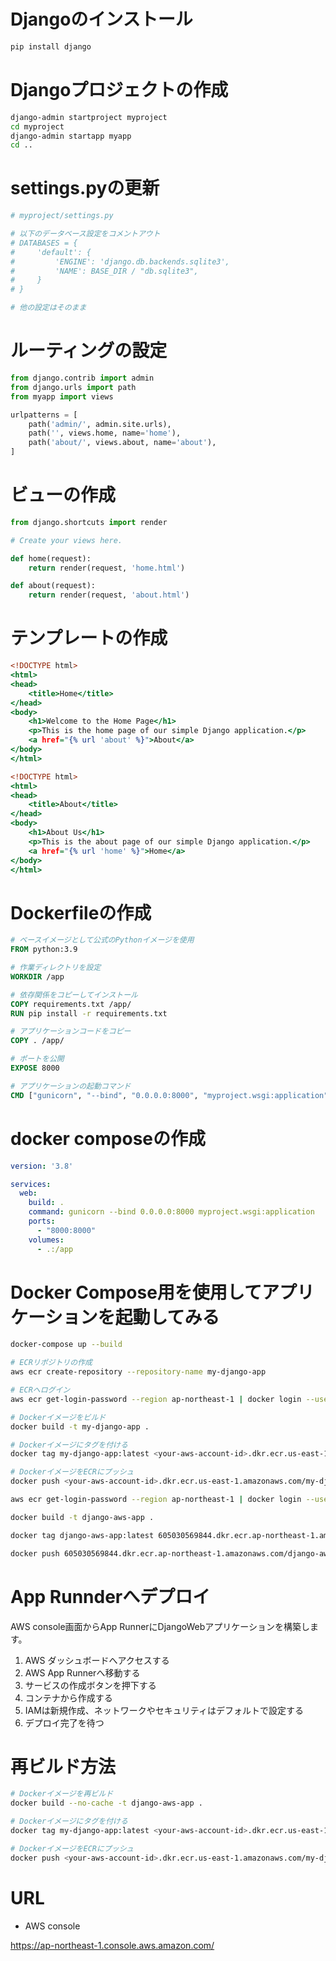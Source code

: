 
# Djangoのインストール

```bash
pip install django
```

# Djangoプロジェクトの作成

```bash
django-admin startproject myproject
cd myproject
django-admin startapp myapp
cd ..
```

# settings.pyの更新

```bash
# myproject/settings.py

# 以下のデータベース設定をコメントアウト
# DATABASES = {
#     'default': {
#         'ENGINE': 'django.db.backends.sqlite3',
#         'NAME': BASE_DIR / "db.sqlite3",
#     }
# }

# 他の設定はそのまま
```

# ルーティングの設定

```python:myproject/urls.py
from django.contrib import admin
from django.urls import path
from myapp import views

urlpatterns = [
    path('admin/', admin.site.urls),
    path('', views.home, name='home'),
    path('about/', views.about, name='about'),
]
```

# ビューの作成

```python:myapp/views.py
from django.shortcuts import render

# Create your views here.

def home(request):
    return render(request, 'home.html')

def about(request):
    return render(request, 'about.html')
```

# テンプレートの作成

```html:myapp/templates/home.html
<!DOCTYPE html>
<html>
<head>
    <title>Home</title>
</head>
<body>
    <h1>Welcome to the Home Page</h1>
    <p>This is the home page of our simple Django application.</p>
    <a href="{% url 'about' %}">About</a>
</body>
</html>
```

```html:myapp/templates/about.html
<!DOCTYPE html>
<html>
<head>
    <title>About</title>
</head>
<body>
    <h1>About Us</h1>
    <p>This is the about page of our simple Django application.</p>
    <a href="{% url 'home' %}">Home</a>
</body>
</html>
```

# Dockerfileの作成

```dockerfile
# ベースイメージとして公式のPythonイメージを使用
FROM python:3.9

# 作業ディレクトリを設定
WORKDIR /app

# 依存関係をコピーしてインストール
COPY requirements.txt /app/
RUN pip install -r requirements.txt

# アプリケーションコードをコピー
COPY . /app/

# ポートを公開
EXPOSE 8000

# アプリケーションの起動コマンド
CMD ["gunicorn", "--bind", "0.0.0.0:8000", "myproject.wsgi:application"]
```

# docker composeの作成

```yml
version: '3.8'

services:
  web:
    build: .
    command: gunicorn --bind 0.0.0.0:8000 myproject.wsgi:application
    ports:
      - "8000:8000"
    volumes:
      - .:/app
```

# Docker Compose用を使用してアプリケーションを起動してみる

```bash
docker-compose up --build
```

```bash
# ECRリポジトリの作成
aws ecr create-repository --repository-name my-django-app

# ECRへログイン
aws ecr get-login-password --region ap-northeast-1 | docker login --username AWS --password-stdin <your-aws-account-id>.dkr.ecr.ap-northeast-1.amazonaws.com

# Dockerイメージをビルド
docker build -t my-django-app .

# Dockerイメージにタグを付ける
docker tag my-django-app:latest <your-aws-account-id>.dkr.ecr.us-east-1.amazonaws.com/my-django-app:latest

# DockerイメージをECRにプッシュ
docker push <your-aws-account-id>.dkr.ecr.us-east-1.amazonaws.com/my-django-app:latest

```

```bash
aws ecr get-login-password --region ap-northeast-1 | docker login --username AWS --password-stdin 605030569844.dkr.ecr.ap-northeast-1.amazonaws.com

docker build -t django-aws-app .

docker tag django-aws-app:latest 605030569844.dkr.ecr.ap-northeast-1.amazonaws.com/django-aws-app:latest

docker push 605030569844.dkr.ecr.ap-northeast-1.amazonaws.com/django-aws-app:latest
```

# App Runnderへデプロイ

AWS console画面からApp RunnerにDjangoWebアプリケーションを構築します。

1. AWS ダッシュボードへアクセスする
2. AWS App Runnerへ移動する
3. サービスの作成ボタンを押下する
4. コンテナから作成する
5. IAMは新規作成、ネットワークやセキュリティはデフォルトで設定する
6. デプロイ完了を待つ

# 再ビルド方法

```bash
# Dockerイメージを再ビルド
docker build --no-cache -t django-aws-app .

# Dockerイメージにタグを付ける
docker tag my-django-app:latest <your-aws-account-id>.dkr.ecr.us-east-1.amazonaws.com/my-django-app:latest

# DockerイメージをECRにプッシュ
docker push <your-aws-account-id>.dkr.ecr.us-east-1.amazonaws.com/my-django-app:latest
```

# URL

- AWS console

https://ap-northeast-1.console.aws.amazon.com/
